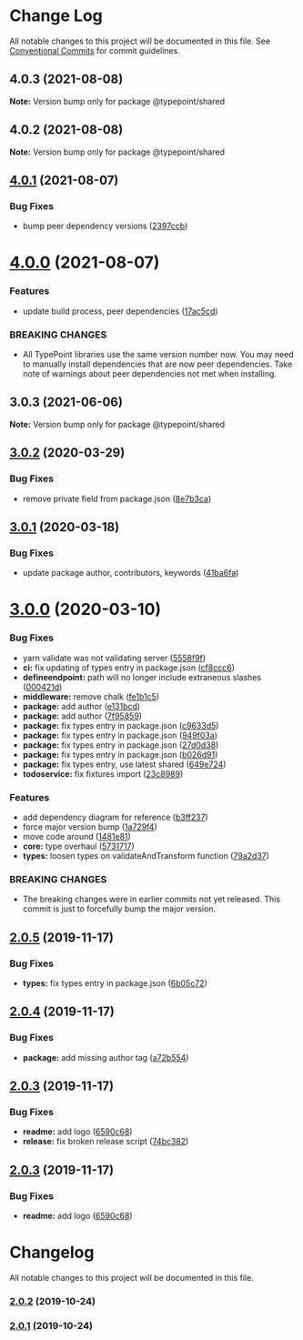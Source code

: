 # Change Log

All notable changes to this project will be documented in this file.
See [Conventional Commits](https://conventionalcommits.org) for commit guidelines.

## 4.0.3 (2021-08-08)

**Note:** Version bump only for package @typepoint/shared





## 4.0.2 (2021-08-08)

**Note:** Version bump only for package @typepoint/shared





## [4.0.1](https://github.com/typepoint/typepoint/compare/v4.0.0...v4.0.1) (2021-08-07)


### Bug Fixes

* bump peer dependency versions ([2397ccb](https://github.com/typepoint/typepoint/commit/2397ccb05c8c7540212ce2743f2d7db1d2e4380a))





# [4.0.0](https://github.com/typepoint/typepoint/compare/v3.0.3...v4.0.0) (2021-08-07)


### Features

* update build process, peer dependencies ([17ac5cd](https://github.com/typepoint/typepoint/commit/17ac5cdf94a57e8a960cd7fec2b2245a9bee3c37))


### BREAKING CHANGES

* All TypePoint libraries use the same version number now.
You may need to manually install dependencies that are now peer dependencies. Take note of warnings about peer dependencies not met when installing.





## 3.0.3 (2021-06-06)

**Note:** Version bump only for package @typepoint/shared





## [3.0.2](https://github.com/typepoint/typepoint/compare/@typepoint/shared_v3.0.1...@typepoint/shared_v3.0.2) (2020-03-29)


### Bug Fixes

* remove private field from package.json ([8e7b3ca](https://github.com/typepoint/typepoint/commit/8e7b3ca894922e10b7e3566f60e0e58dadccf545))

## [3.0.1](https://github.com/typepoint/typepoint/compare/@typepoint/shared_v3.0.0...@typepoint/shared_v3.0.1) (2020-03-18)


### Bug Fixes

* update package author, contributors, keywords ([41ba6fa](https://github.com/typepoint/typepoint/commit/41ba6fa2f66ca147008046551cd917ce0a7f4ddc))

# [3.0.0](https://github.com/typepoint/typepoint/compare/@typepoint/shared_v2.0.5...@typepoint/shared_v3.0.0) (2020-03-10)


### Bug Fixes

* yarn validate was not validating server ([5558f9f](https://github.com/typepoint/typepoint/commit/5558f9f140bc52c228980e0defda67423dd008bf))
* **ci:** fix updating of types entry in package.json ([cf8ccc6](https://github.com/typepoint/typepoint/commit/cf8ccc681c71a4b1bc84edc6c9aefee9d0fc8959))
* **defineendpoint:** path will no longer include extraneous slashes ([000421d](https://github.com/typepoint/typepoint/commit/000421d8d01960b11b9a0f083008e6fff607f4af))
* **middleware:** remove chalk ([fe1b1c5](https://github.com/typepoint/typepoint/commit/fe1b1c5baea8ab5fadffdc4508bb646634300611))
* **package:** add author ([e131bcd](https://github.com/typepoint/typepoint/commit/e131bcdc3d39ee6e50819b6aee730ef1ea5509e3))
* **package:** add author ([7f95859](https://github.com/typepoint/typepoint/commit/7f9585912cfa342acdb324eb1f565b582383edcf))
* **package:** fix types entry in package.json ([c9633d5](https://github.com/typepoint/typepoint/commit/c9633d5e1addda49fa04c92be00a8c408b2e791e))
* **package:** fix types entry in package.json ([949f03a](https://github.com/typepoint/typepoint/commit/949f03adcf0c5c812d864e65a0da0ed5c23395f9))
* **package:** fix types entry in package.json ([27d0d38](https://github.com/typepoint/typepoint/commit/27d0d38545199c6a252bf947b21d27fb6ef108eb))
* **package:** fix types entry in package.json ([b026d91](https://github.com/typepoint/typepoint/commit/b026d918b1a42e7f68cda4192de887e2e48f5616))
* **package:** fix types entry, use latest shared ([649e724](https://github.com/typepoint/typepoint/commit/649e72406460d19483394c46222a2dffe0af92e3))
* **todoservice:** fix fixtures import ([23c8989](https://github.com/typepoint/typepoint/commit/23c898932fa59c81cda58f2307fe400ea57fa000))


### Features

* add dependency diagram for reference ([b3ff237](https://github.com/typepoint/typepoint/commit/b3ff237ae9c8eb8ac77adb01436c6aafb5df2201))
* force major version bump ([1a729f4](https://github.com/typepoint/typepoint/commit/1a729f41cad74f044745dc853e3389c7c6fcb3a1))
* move code around ([1481e81](https://github.com/typepoint/typepoint/commit/1481e81e3ac57b7830f66f2a97e8e61681b83ed8))
* **core:** type overhaul ([5731717](https://github.com/typepoint/typepoint/commit/573171725098204175d317debbbf9e4bcf2463fe))
* **types:** loosen types on validateAndTransform function ([79a2d37](https://github.com/typepoint/typepoint/commit/79a2d375aea799153dfe2c8e7c31478d3f1910f3))


### BREAKING CHANGES

* The breaking changes were in earlier commits not yet released. This commit is just to forcefully bump the major version.

## [2.0.5](https://github.com/typepoint/typepoint/compare/@typepoint/shared_v2.0.4...@typepoint/shared_v2.0.5) (2019-11-17)


### Bug Fixes

* **types:** fix types entry in package.json ([6b05c72](https://github.com/typepoint/typepoint/commit/6b05c72d74c8a8645957c3d56267dfa914647100))

## [2.0.4](https://github.com/typepoint/typepoint/compare/@typepoint/shared_v2.0.3...@typepoint/shared_v2.0.4) (2019-11-17)


### Bug Fixes

* **package:** add missing author tag ([a72b554](https://github.com/typepoint/typepoint/commit/a72b554aebaa0b9d0b48bed7d74ba35fab7c7047))

## [2.0.3](https://github.com/typepoint/typepoint/compare/@typepoint/shared_v2.0.2...@typepoint/shared_v2.0.3) (2019-11-17)


### Bug Fixes

* **readme:** add logo ([6590c68](https://github.com/typepoint/typepoint/commit/6590c6892e2130ba91e8839510087be2d2aaa06b))
* **release:** fix broken release script ([74bc382](https://github.com/typepoint/typepoint/commit/74bc38242ce07e8e8c9ea930e649ed17fa161968))

## [2.0.3](https://github.com/typepoint/typepoint/compare/@typepoint/shared_v2.0.2...@typepoint/shared_v2.0.3) (2019-11-17)


### Bug Fixes

* **readme:** add logo ([6590c68](https://github.com/typepoint/typepoint/commit/6590c6892e2130ba91e8839510087be2d2aaa06b))

# Changelog

All notable changes to this project will be documented in this file.

### [2.0.2](https://github.com/typepoint/typepoint/compare/v2.0.1...v2.0.2) (2019-10-24)

### [2.0.1](https://github.com/typepoint/typepoint/compare/v0.1.0...v2.0.1) (2019-10-24)
